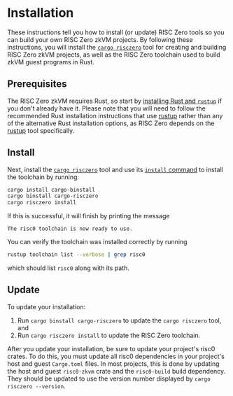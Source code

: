 # Installation

These instructions tell you how to install (or update) RISC Zero tools so you
can build your own RISC Zero zkVM projects. By following these instructions, you
will install the [`cargo risczero`][cargo-risczero] tool for creating and
building RISC Zero zkVM projects, as well as the RISC Zero toolchain used to
build zkVM guest programs in Rust.

## Prerequisites

The RISC Zero zkVM requires Rust, so start by [installing Rust and
`rustup`][install-rust] if you don't already have it. Please note that you will
need to follow the recommended Rust installation instructions that use [rustup]
rather than any of the alternative Rust installation options, as RISC Zero
depends on the [rustup] tool specifically.

## Install

Next, install the [`cargo risczero`][cargo-risczero] tool and use its [`install`
command][cargo-risczero] to install the toolchain by running:

```bash
cargo install cargo-binstall
cargo binstall cargo-risczero
cargo risczero install
```

If this is successful, it will finish by printing the message

```text
The risc0 toolchain is now ready to use.
```

You can verify the toolchain was installed correctly by running

```bash
rustup toolchain list --verbose | grep risc0
```

which should list `risc0` along with its path.

## Update

To update your installation:

1. Run `cargo binstall cargo-risczero` to update the `cargo risczero` tool, and
2. Run `cargo risczero install` to update the RISC Zero toolchain.

After you update your installation, be sure to update your project's risc0
crates. To do this, you must update all risc0 dependencies in your project's
host and guest `Cargo.toml` files. In most projects, this is done by updating
the host and guest `risc0-zkvm` crate and the `risc0-build` build dependency.
They should be updated to use the version number displayed by `cargo risczero --version`.

[cargo-risczero]: https://crates.io/crates/cargo-risczero
[install-rust]: https://doc.rust-lang.org/cargo/getting-started/installation.html
[rustup]: https://rustup.rs/
